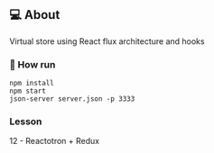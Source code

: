 <div id="about">

## :computer: About
Virtual store using React flux architecture and hooks
</div>

<div id="commands">

### :memo: How run
```npm
npm install
npm start
json-server server.json -p 3333
```
</div>

<div id="lesson">

### Lesson
12 - Reactotron + Redux
</div>
